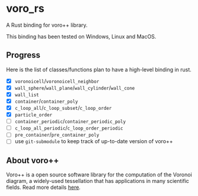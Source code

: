 # voro_rs

A Rust binding for voro++ library.

This binding has been tested on Windows, Linux and MacOS.

## Progress

Here is the list of classes/functions plan to have a high-level binding in rust.

- [x] `voronoicell`/`voronoicell_neighbor`
- [x] `wall_sphere`/`wall_plane`/`wall_cylinder`/`wall_cone`
- [x] `wall_list`
- [x] `container`/`container_poly`
- [x] `c_loop_all`/`c_loop_subset`/`c_loop_order`
- [x] `particle_order`
- [ ] `container_periodic`/`container_periodic_poly`
- [ ] `c_loop_all_periodic`/`c_loop_order_periodic`
- [ ] `pre_container`/`pre_container_poly`
- [ ] use `git-submodule` to keep track of up-to-date version of voro++

## About voro++

Voro++ is a open source software library for the computation of the Voronoi diagram, a widely-used tessellation that has applications in many scientific fields. Read more details [here](https://math.lbl.gov/voro++/about.html).
